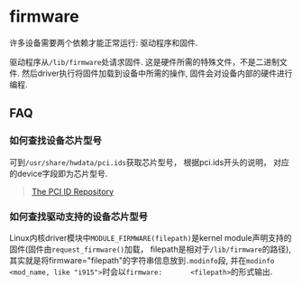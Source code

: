 # firmware
许多设备需要两个依赖才能正常运行: 驱动程序和固件.

驱动程序从`/lib/firmware`处请求固件. 这是硬件所需的特殊文件，不是二进制文件. 然后driver执行将固件加载到设备中所需的操作, 固件会对设备内部的硬件进行编程.

## FAQ
### 如何查找设备芯片型号
可到`/usr/share/hwdata/pci.ids`获取芯片型号， 根据pci.ids开头的说明， 对应的device字段即为芯片型号.

> [The PCI ID Repository](https://pci-ids.ucw.cz)

### 如何查找驱动支持的设备芯片型号
Linux内核driver模块中`MODULE_FIRMWARE(filepath)`是kernel module声明支持的固件(固件由`request_firmware()`加载， filepath是相对于`/lib/firmware`的路径), 其实就是将firmware="filepath"的字符串信息放到`.modinfo`段, 并在`modinfo <mod_name, like "i915">`时会以`firmware:       <filepath>`的形式输出.